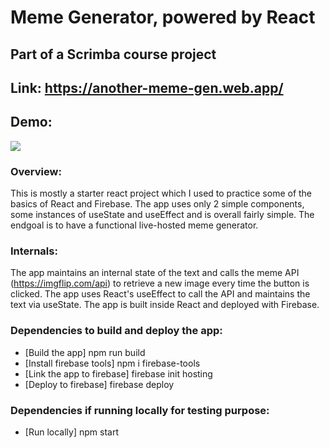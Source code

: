 # Meme Generator, powered by React
## Part of a Scrimba course project
## Link: https://another-meme-gen.web.app/
## Demo:
![](https://github.com/EmilAvramov/react-meme-generator/blob/master/demo.gif)

### Overview:
This is mostly a starter react project which I used to practice some of the basics of React and Firebase. The app uses only 2 simple components, some instances of useState and useEffect and is overall fairly simple. The endgoal is to have a functional live-hosted meme generator.

### Internals:
The app maintains an internal state of the text and calls the meme API (https://imgflip.com/api) to retrieve a new image every time the button is clicked. The app uses React's useEffect to call the API and maintains the text via useState. The app is built inside React and deployed with Firebase.

### Dependencies to build and deploy the app:
- [Build the app] npm run build
- [Install firebase tools] npm i firebase-tools
- [Link the app to firebase] firebase init hosting
- [Deploy to firebase] firebase deploy

### Dependencies if running locally for testing purpose:
- [Run locally] npm start